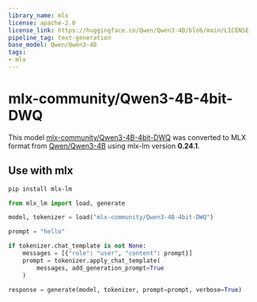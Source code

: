 ```yaml
---
library_name: mlx
license: apache-2.0
license_link: https://huggingface.co/Qwen/Qwen3-4B/blob/main/LICENSE
pipeline_tag: text-generation
base_model: Qwen/Qwen3-4B
tags:
- mlx
---
```


# mlx-community/Qwen3-4B-4bit-DWQ

This model [mlx-community/Qwen3-4B-4bit-DWQ](https://huggingface.co/mlx-community/Qwen3-4B-4bit-DWQ) was
converted to MLX format from [Qwen/Qwen3-4B](https://huggingface.co/Qwen/Qwen3-4B)
using mlx-lm version **0.24.1**.

## Use with mlx

```bash
pip install mlx-lm
```

```python
from mlx_lm import load, generate

model, tokenizer = load("mlx-community/Qwen3-4B-4bit-DWQ")

prompt = "hello"

if tokenizer.chat_template is not None:
    messages = [{"role": "user", "content": prompt}]
    prompt = tokenizer.apply_chat_template(
        messages, add_generation_prompt=True
    )

response = generate(model, tokenizer, prompt=prompt, verbose=True)
```
